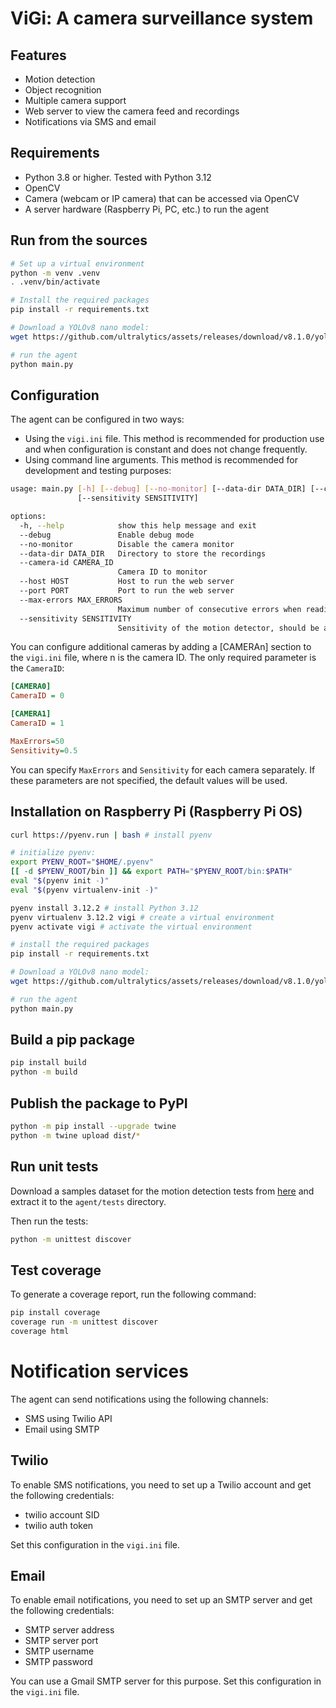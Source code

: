 # ViGi: A camera surveillance system

## Features

* Motion detection
* Object recognition
* Multiple camera support
* Web server to view the camera feed and recordings
* Notifications via SMS and email

## Requirements

- Python 3.8 or higher. Tested with Python 3.12
- OpenCV
- Camera (webcam or IP camera) that can be accessed via OpenCV
- A server hardware (Raspberry Pi, PC, etc.) to run the agent

## Run from the sources

```bash
# Set up a virtual environment
python -m venv .venv
. .venv/bin/activate

# Install the required packages
pip install -r requirements.txt

# Download a YOLOv8 nano model:
wget https://github.com/ultralytics/assets/releases/download/v8.1.0/yolov8n.pt

# run the agent
python main.py
```

## Configuration

The agent can be configured in two ways:
* Using the `vigi.ini` file. This method is recommended for production use and when configuration is
constant and does not change frequently.
* Using command line arguments. This method is recommended for development and testing purposes:

```bash
usage: main.py [-h] [--debug] [--no-monitor] [--data-dir DATA_DIR] [--camera-id CAMERA_ID] [--host HOST] [--port PORT] [--max-errors MAX_ERRORS]
               [--sensitivity SENSITIVITY]

options:
  -h, --help            show this help message and exit
  --debug               Enable debug mode
  --no-monitor          Disable the camera monitor
  --data-dir DATA_DIR   Directory to store the recordings
  --camera-id CAMERA_ID
                        Camera ID to monitor
  --host HOST           Host to run the web server
  --port PORT           Port to run the web server
  --max-errors MAX_ERRORS
                        Maximum number of consecutive errors when reading a frame from the camera
  --sensitivity SENSITIVITY
                        Sensitivity of the motion detector, should be a float between 0 and 1
```

You can configure additional cameras by adding a [CAMERAn] section to the `vigi.ini` file, where n is the camera ID. The only required parameter is the `CameraID`:

```ini
[CAMERA0]
CameraID = 0

[CAMERA1]
CameraID = 1

MaxErrors=50
Sensitivity=0.5

```

You can specify `MaxErrors` and `Sensitivity` for each camera separately. If these parameters are not specified, the default values will be used.


## Installation on Raspberry Pi (Raspberry Pi OS)

```bash
curl https://pyenv.run | bash # install pyenv

# initialize pyenv:
export PYENV_ROOT="$HOME/.pyenv"
[[ -d $PYENV_ROOT/bin ]] && export PATH="$PYENV_ROOT/bin:$PATH"
eval "$(pyenv init -)"
eval "$(pyenv virtualenv-init -)"

pyenv install 3.12.2 # install Python 3.12
pyenv virtualenv 3.12.2 vigi # create a virtual environment
pyenv activate vigi # activate the virtual environment

# install the required packages
pip install -r requirements.txt

# Download a YOLOv8 nano model:
wget https://github.com/ultralytics/assets/releases/download/v8.1.0/yolov8n.pt

# run the agent
python main.py
```

## Build a pip package

```bash
pip install build
python -m build
```

## Publish the package to PyPI

```bash
python -m pip install --upgrade twine
python -m twine upload dist/*
```

## Run unit tests

Download a samples dataset for the motion detection tests from [here](https://drive.google.com/file/d/16yQZuHf3xB-Z6zYG6lGxxMP1umbxlIYd/view?usp=sharing) and extract it to the `agent/tests` directory.

Then run the tests:

```bash
python -m unittest discover
```

## Test coverage

To generate a coverage report, run the following command:

```bash
pip install coverage
coverage run -m unittest discover
coverage html
```

# Notification services

The agent can send notifications using the following channels:
* SMS using Twilio API
* Email using SMTP

## Twilio

To enable SMS notifications, you need to set up a Twilio account and get the following credentials:
* twilio account SID
* twilio auth token

Set this configuration in the `vigi.ini` file.

## Email

To enable email notifications, you need to set up an SMTP server and get the following credentials:
* SMTP server address
* SMTP server port
* SMTP username
* SMTP password

You can use a Gmail SMTP server for this purpose. Set this configuration in the `vigi.ini` file.
